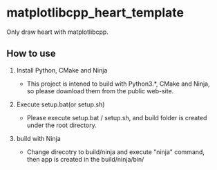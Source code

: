 # matplotlibcpp_heart_template
Only draw heart with matplotlibcpp. 

## How to use
1. Install Python, CMake and Ninja
    - This project is intened to build with Python3.*, CMake and Ninja,  
      so please download them from the public web-site.

2. Execute setup.bat(or setup.sh)
    - Please execute setup.bat / setup.sh, and build folder is created under the root directory.

3. build with Ninja
    - Change direcotry to build/ninja and execute "ninja" command,  
      then app is created in the build/ninja/bin/
